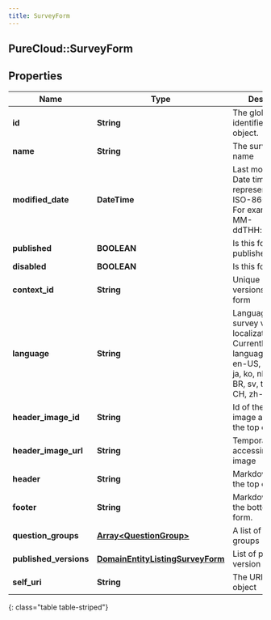 ```yaml
---
title: SurveyForm
---
```

## PureCloud::SurveyForm

## Properties

|Name | Type | Description | Notes|
|------------ | ------------- | ------------- | -------------|
| **id** | **String** | The globally unique identifier for the object. | [optional] |
| **name** | **String** | The survey form name | |
| **modified_date** | **DateTime** | Last modified date. Date time is represented as an ISO-8601 string. For example: yyyy-MM-ddTHH:mm:ss.SSSZ | [optional] |
| **published** | **BOOLEAN** | Is this form published | [optional] |
| **disabled** | **BOOLEAN** | Is this form disabled | [optional] |
| **context_id** | **String** | Unique Id for all versions of this form | |
| **language** | **String** | Language for survey viewer localization. Currently localized languages: da, de, en-US, es, fi, fr, it, ja, ko, nl, no, pl, pt-BR, sv, th, tr, zh-CH, zh-TW | |
| **header_image_id** | **String** | Id of the header image appearing at the top of the form. | [optional] |
| **header_image_url** | **String** | Temporary URL for accessing header image | [optional] |
| **header** | **String** | Markdown text for the top of the form. | [optional] |
| **footer** | **String** | Markdown text for the bottom of the form. | [optional] |
| **question_groups** | [**Array&lt;QuestionGroup&gt;**](QuestionGroup.html) | A list of question groups | |
| **published_versions** | [**DomainEntityListingSurveyForm**](DomainEntityListingSurveyForm.html) | List of published version of this form | [optional] |
| **self_uri** | **String** | The URI for this object | [optional] |
{: class="table table-striped"}


